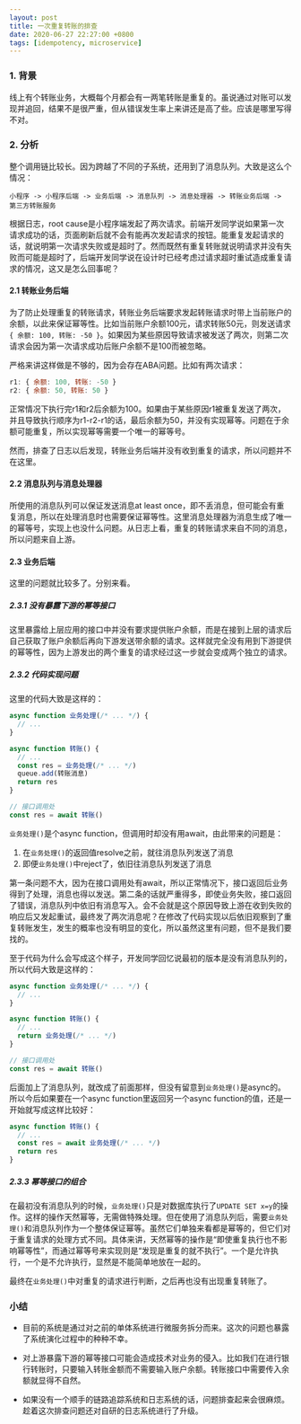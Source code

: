 ```yaml
---
layout: post
title: 一次重复转账的排查
date: 2020-06-27 22:27:00 +0800
tags: [idempotency, microservice]
---
```


### 1. 背景

线上有个转账业务，大概每个月都会有一两笔转账是重复的。虽说通过对账可以发现并追回，结果不是很严重，但从错误发生率上来讲还是高了些。应该是哪里写得不对。

### 2. 分析

整个调用链比较长。因为跨越了不同的子系统，还用到了消息队列。大致是这么个情况：

```
小程序 -> 小程序后端 -> 业务后端 -> 消息队列 -> 消息处理器 -> 转账业务后端 -> 第三方转账服务
```

根据日志，root cause是小程序端发起了两次请求。前端开发同学说如果第一次请求成功的话，页面刷新后就不会有能再次发起请求的按钮。能重复发起请求的话，就说明第一次请求失败或是超时了。然而既然有重复转账就说明请求并没有失败而可能是超时了，后端开发同学说在设计时已经考虑过请求超时重试造成重复请求的情况，这又是怎么回事呢？

#### 2.1 转账业务后端

为了防止处理重复的转账请求，转账业务后端要求发起转账请求时带上当前账户的余额，以此来保证幂等性。比如当前账户余额100元，请求转账50元，则发送请求`{ 余额: 100, 转账: -50 }`。如果因为某些原因导致请求被发送了两次，则第二次请求会因为第一次请求成功后账户余额不是100而被忽略。

严格来讲这样做是不够的，因为会存在ABA问题。比如有两次请求：

```javascript
r1: { 余额: 100, 转账: -50 }
r2: { 余额: 50, 转账: 50 }
```

正常情况下执行完r1和r2后余额为100。如果由于某些原因r1被重复发送了两次，并且导致执行顺序为r1-r2-r1的话，最后余额为50，并没有实现幂等。问题在于余额可能重复，所以实现幂等需要一个唯一的幂等号。

然而，排查了日志以后发现，转账业务后端并没有收到重复的请求，所以问题并不在这里。

#### 2.2 消息队列与消息处理器

所使用的消息队列可以保证发送消息at least once，即不丢消息，但可能会有重复消息，所以在处理消息时也需要保证幂等性。这里消息处理器为消息生成了唯一的幂等号，实现上也没什么问题。从日志上看，重复的转账请求来自不同的消息，所以问题来自上游。

#### 2.3 业务后端

这里的问题就比较多了。分别来看。

##### 2.3.1 没有暴露下游的幂等接口

这里暴露给上层应用的接口中并没有要求提供账户余额，而是在接到上层的请求后自己获取了账户余额后再向下游发送带余额的请求。这样就完全没有用到下游提供的幂等性，因为上游发出的两个重复的请求经过这一步就会变成两个独立的请求。

##### 2.3.2 代码实现问题

这里的代码大致是这样的：

```javascript
async function 业务处理(/* ... */) {
  // ...
}

async function 转账() {
  // ...
  const res = 业务处理(/* ... */)
  queue.add(转账消息)
  return res
}

// 接口调用处
const res = await 转账()
```

`业务处理()`是个async function，但调用时却没有用await，由此带来的问题是：

1. 在`业务处理()`的返回值resolve之前，就往消息队列发送了消息
2. 即便`业务处理()`中reject了，依旧往消息队列发送了消息

第一条问题不大，因为在接口调用处有await，所以正常情况下，接口返回后业务得到了处理，消息也得以发送。第二条的话就严重得多，即使业务失败，接口返回了错误，消息队列中依旧有消息写入。会不会就是这个原因导致上游在收到失败的响应后又发起重试，最终发了两次消息呢？在修改了代码实现以后依旧观察到了重复转账发生，发生的概率也没有明显的变化，所以虽然这里有问题，但不是我们要找的。

至于代码为什么会写成这个样子，开发同学回忆说最初的版本是没有消息队列的，所以代码大致是这样的：

```javascript
async function 业务处理(/* ... */) {
  // ...
}

async function 转账() {
  // ...
  return 业务处理(/* ... */)
}

// 接口调用处
const res = await 转账()
```

后面加上了消息队列，就改成了前面那样，但没有留意到`业务处理()`是async的。所以今后如果要在一个async function里返回另一个async function的值，还是一开始就写成这样比较好：

```javascript
async function 转账() {
  // ...
  const res = await 业务处理(/* ... */)
  return res
}
```

##### 2.3.3 幂等接口的组合

在最初没有消息队列的时候，`业务处理()`只是对数据库执行了`UPDATE SET x=y`的操作。这样的操作天然幂等，无需做特殊处理。但在使用了消息队列后，需要`业务处理()`和消息队列作为一个整体保证幂等。虽然它们单独来看都是幂等的，但它们对于重复请求的处理方式不同。具体来讲，天然幂等的操作是“即使重复执行也不影响幂等性”，而通过幂等号来实现则是“发现是重复的就不执行”。一个是允许执行，一个是不允许执行，显然是不能简单地放在一起的。

最终在`业务处理()`中对重复的请求进行判断，之后再也没有出现重复转账了。

### 小结

* 目前的系统是通过对之前的单体系统进行微服务拆分而来。这次的问题也暴露了系统演化过程中的种种不幸。

* 对上游暴露下游的幂等接口可能会造成技术对业务的侵入。比如我们在进行银行转账时，只要输入转账金额而不需要输入账户余额。转账接口中需要传入余额就显得不自然。

* 如果没有一个顺手的链路追踪系统和日志系统的话，问题排查起来会很麻烦。趁着这次排查问题还对自研的日志系统进行了升级。
